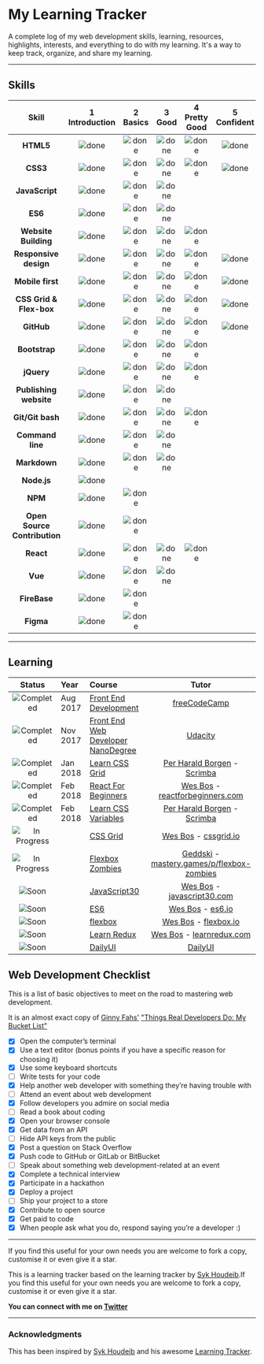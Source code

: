 # My Learning Tracker

A complete log of my web development skills, learning, resources, highlights, interests, and everything to do with my learning. It's a way to keep track, organize, and share my learning.

----

## Skills

[done]: https://user-images.githubusercontent.com/29199184/32275438-8385f5c0-bf0b-11e7-9406-42265f71e2bd.png "Done"

| Skill                        | 1<br>Introduction | 2<br>Basics   | 3<br>Good     | 4<br>Pretty Good | 5<br>Confident | 6<br>Awesome  |
| :--------------------------: | :---------------: | :-----------: | :-----------: | :--------------: | :------------: | :-----------: |
| **HTML5**                    | ![done][done]     | ![done][done] | ![done][done] | ![done][done]    | ![done][done]  | ![done][done] |
| **CSS3**                     | ![done][done]     | ![done][done] | ![done][done] | ![done][done]    | ![done][done]  | ![done][done] |
| **JavaScript**               | ![done][done]     | ![done][done] | ![done][done] |                  |                |               |
| **ES6**                      | ![done][done]     | ![done][done] | ![done][done] |                  |                |               |
| **Website Building**         | ![done][done]     | ![done][done] | ![done][done] | ![done][done]    |                |               |
| **Responsive design**        | ![done][done]     | ![done][done] | ![done][done] | ![done][done]    | ![done][done]  |               |
| **Mobile first**             | ![done][done]     | ![done][done] | ![done][done] | ![done][done]    | ![done][done]  |               |
| **CSS Grid & Flex-box**      | ![done][done]     | ![done][done] | ![done][done] | ![done][done]    | ![done][done]  |               |
| **GitHub**                   | ![done][done]     | ![done][done] | ![done][done] | ![done][done]    | ![done][done]  |               |
| **Bootstrap**                | ![done][done]     | ![done][done] | ![done][done] | ![done][done]    |                |               |
| **jQuery**                   | ![done][done]     | ![done][done] | ![done][done] | ![done][done]    |                |               |
| **Publishing website**       | ![done][done]     | ![done][done] | ![done][done] |                  |                |               |
| **Git/Git bash**             | ![done][done]     | ![done][done] | ![done][done] | ![done][done]    |                |
| **Command line**             | ![done][done]     | ![done][done] | ![done][done] |                  |                |               |
| **Markdown**                 | ![done][done]     | ![done][done] | ![done][done] |                  |                |               |
| **Node.js**                  | ![done][done]     |               |               |                  |                |               |
| **NPM**                      | ![done][done]     | ![done][done] |               |                  |                |               |
| **Open Source Contribution** | ![done][done]     | ![done][done] |               |                  |                |               |
| **React**                    | ![done][done]     | ![done][done] | ![done][done] | ![done][done]    |                |               |
| **Vue**                      | ![done][done]     | ![done][done] | ![done][done] |                  |                |               |
| **FireBase**                 | ![done][done]     | ![done][done] |               |                  |                |               |
| **Figma**                    | ![done][done]     | ![done][done] |               |                  |                |               |

----

## Learning

[//]: # (Status images)

[Completed]: https://user-images.githubusercontent.com/29199184/32275438-8385f5c0-bf0b-11e7-9406-42265f71e2bd.png "Completed"
[In Progress]: https://user-images.githubusercontent.com/29199184/34462881-7305ddac-ee4d-11e7-9b57-589424820da4.png "In Progress"
[Soon]: https://user-images.githubusercontent.com/29199184/34462916-d5c37bd4-ee4d-11e7-9f4a-d57f2243281b.png "Soon"

| Status                      | Year     | Course                               | Tutor                                         |
| :-------------------------: | :------- | :----------------------------------- | :-------------------------------------------: |
| ![Completed][Completed]     | Aug 2017 | [Front End Development]              | [freeCodeCamp]                                |
| ![Completed][Completed]     | Nov 2017 | [Front End Web Developer NanoDegree] | [Udacity]                                     |
| ![Completed][Completed]     | Jan 2018 | [Learn CSS Grid]                     | [Per Harald Borgen] - [Scrimba]               |
| ![Completed][Completed]     | Feb 2018 | [React For Beginners]                | [Wes Bos] - [reactforbeginners.com]           |
| ![Completed][Completed]     | Feb 2018 | [Learn CSS Variables]                | [Per Harald Borgen] - [Scrimba]               |
| ![In Progress][In Progress] |          | [CSS Grid]                           | [Wes Bos] - [cssgrid.io]                      |
| ![In Progress][In Progress] |          | [Flexbox Zombies]                    | [Geddski] - [mastery.games/p/flexbox-zombies] |
| ![Soon][Soon]               |          | [JavaScript30]                       | [Wes Bos] - [javascript30.com]                |
| ![Soon][Soon]               |          | [ES6]                                | [Wes Bos] - [es6.io]                          |
| ![Soon][Soon]               |          | [flexbox]                            | [Wes Bos] - [flexbox.io]                      |
| ![Soon][Soon]               |          | [Learn Redux]                        | [Wes Bos] - [learnredux.com]                  |
| ![Soon][Soon]               |          | [DailyUI]                            | [DailyUI]                                     |

[//]: # (Reference links to courses)

[React For Beginners]: https://www.reactforbeginners.com
[Front End Web Developer NanoDegree]: https://in.udacity.com/course/front-end-web-developer-nanodegree--nd001/
[DailyUI]: http://www.dailyui.co/
[flexbox]: https://www.flexbox.io
[CSS Grid]: https://www.cssgrid.io
[ES6]: https://www.es6.io
[Front End Development]: https://www.freecodecamp.org/ritikpatni
[Google Developer Challenge Scholarship]: https://www.udacity.com/google-scholarships
[JavaScript30]: https://javascript30.com/
[Learn CSS Grid]: https://scrimba.com/g/gR8PTE
[Learn CSS Variables]: https://scrimba.com/p/ppYrcJ
[Learn Redux]: https://learnredux.com
[Flexbox Zombies]:https://mastery.games/p/flexbox-zombies
[//]: # (Reference links to tutors)

[freeCodeCamp]: https://www.freecodecamp.org
[Udacity]: https://www.udacity.com
[Wes Bos]: https://twitter.com/wesbos
[Geddski]: https://twitter.com/geddski
[Per Harald Borgen]: https://twitter.com/perborgen
[Scrimba]: https://scrimba.com/
[learnredux.com]: https://learnredux.com
[javascript30.com]: https://javascript30.com
[cssgrid.io]: https://cssgrid.io
[es6.io]: https://es6.io
[flexbox.io]: https://flexbox.io
[reactforbeginners.com]: https://reactforbeginners.com
[mastery.games/p/flexbox-zombies]: https://mastery.games/p/flexbox-zombies

## Web Development Checklist

This is a list of basic objectives to meet on the road to mastering web development.

It is an almost exact copy of [Ginny Fahs'](https://twitter.com/ginnyfahs) ["Things Real Developers Do: My Bucket List"](https://blog.prototypr.io/wondering-if-youre-a-real-developer-yet-try-making-a-bucket-list-281275482155)

* [x] Open the computer’s terminal
* [x] Use a text editor (bonus points if you have a specific reason for choosing it)
* [x] Use some keyboard shortcuts
* [ ] Write tests for your code
* [x] Help another web developer with something they’re having trouble with
* [ ] Attend an event about web development
* [x] Follow developers you admire on social media
* [ ] Read a book about coding
* [x] Open your browser console
* [x] Get data from an API
* [ ] Hide API keys from the public
* [x] Post a question on Stack Overflow
* [x] Push code to GitHub or GitLab or BitBucket
* [ ] Speak about something web development-related at an event
* [x] Complete a technical interview
* [x] Participate in a hackathon
* [x] Deploy a project
* [ ] Ship your project to a store
* [x] Contribute to open source
* [x] Get paid to code
* [x] When people ask what you do, respond saying you’re a developer :)

----
If you find this useful for your own needs you are welcome to fork a copy, customise it or even give it a star.

This is a learning tracker based on the learning tracker by [Syk Houdeib](https://github.com/Syknapse/My-Learning-Tracker).If you find this useful for your own needs you are welcome to fork a copy, customise it or even give it a star.

**You can connect with me on [Twitter](https://twitter.com/03ritikpatni "@03ritikpatni")**

----

### Acknowledgments

This has been inspired by [Syk Houdeib](https://github.com/Syknapse) and his awesome [Learning Tracker](https://github.com/Syknapse/My-Learning-Tracker).
